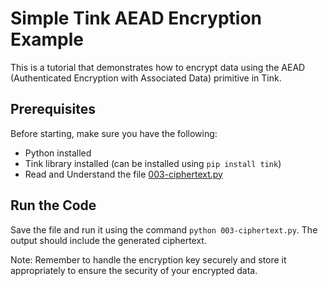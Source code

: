 # Simple Tink AEAD Encryption Example

This is a tutorial that demonstrates how to encrypt data using the AEAD (Authenticated Encryption with Associated Data) primitive in Tink.

## Prerequisites

Before starting, make sure you have the following:

- Python installed
- Tink library installed (can be installed using `pip install tink`)
- Read and Understand the file [003-ciphertext.py](./003-ciphertext.py)


## Run the Code
Save the file and run it using the command `python 003-ciphertext.py`. The output should include the generated ciphertext.

Note: Remember to handle the encryption key securely and store it appropriately to ensure the security of your encrypted data.